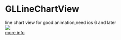 GLLineChartView
===============
<div>
line chart view for good animation,need ios 6 and later
</div>
<div>
<img src="http://img.ganlvji.com/2014/03/linchart1.png!320.jpg"/>
</div>
<div>
<a href="http://www.ganlvji.com/dynamic_chart/">more info</a>
</div>
